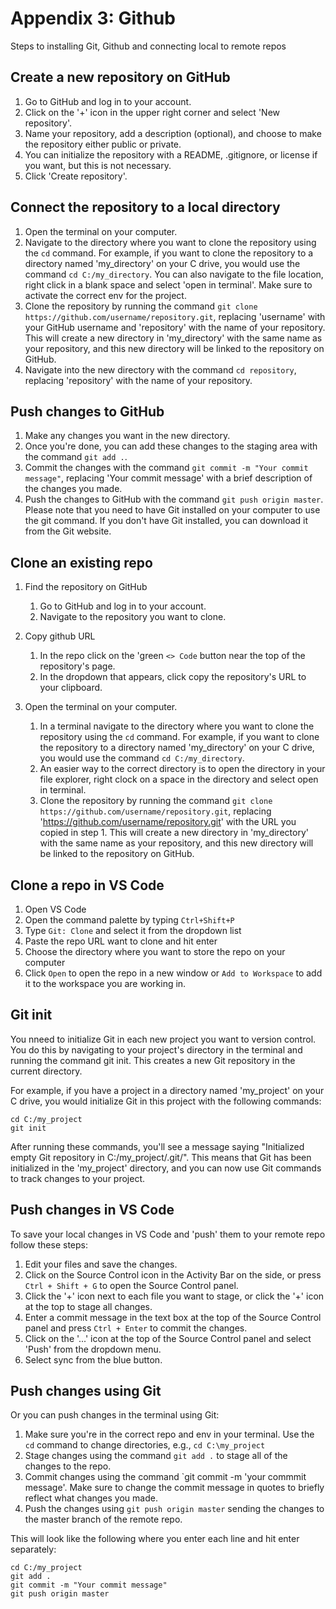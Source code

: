 # Appendix 3: Github
Steps to installing Git, Github and connecting local to remote repos

## Create a new repository on GitHub

1. Go to GitHub and log in to your account.
2. Click on the '+' icon in the upper right corner and select 'New repository'.
3. Name your repository, add a description (optional), and choose to make the repository either public or private.
4. You can initialize the repository with a README, .gitignore, or license if you want, but this is not necessary.
5. Click 'Create repository'.

## Connect the repository to a local directory

1. Open the terminal on your computer.
2. Navigate to the directory where you want to clone the repository using the `cd` command. For example, if you want to clone the repository to a directory named 'my_directory' on your C drive, you would use the command `cd C:/my_directory`. You can also navigate to the file location, right click in a blank space and select 'open in terminal'. Make sure to activate the correct env for the project.
3. Clone the repository by running the command `git clone https://github.com/username/repository.git`, replacing 'username' with your GitHub username and 'repository' with the name of your repository. This will create a new directory in 'my_directory' with the same name as your repository, and this new directory will be linked to the repository on GitHub.
4. Navigate into the new directory with the command `cd repository`, replacing 'repository' with the name of your repository.

## Push changes to GitHub

1. Make any changes you want in the new directory.
2. Once you're done, you can add these changes to the staging area with the command `git add .`.
3. Commit the changes with the command `git commit -m "Your commit message"`, replacing 'Your commit message' with a brief description of the changes you made.
4. Push the changes to GitHub with the command `git push origin master`.
Please note that you need to have Git installed on your computer to use the git command. If you don't have Git installed, you can download it from the Git website.

## Clone an existing repo
1. Find the repository on GitHub
    1. Go to GitHub and log in to your account.
    2. Navigate to the repository you want to clone.

2. Copy github URL
    1. In the repo click on the 'green `<> Code` button near the top of the repository's page.
    2. In the dropdown that appears, click copy the repository's URL to your clipboard.

3. Open the terminal on your computer.
    1. In a terminal navigate to the directory where you want to clone the repository using the `cd` command. For example, if you want to clone the repository to a directory named 'my_directory' on your C drive, you would use the command `cd C:/my_directory`.
    2. An easier way to the correct directory is to open the directory in your file explorer, right clock on a space in the directory and select open in terminal.  
    3. Clone the repository by running the command `git clone https://github.com/username/repository.git`, replacing 'https://github.com/username/repository.git' with the URL you copied in step 1. This will create a new directory in 'my_directory' with the same name as your repository, and this new directory will be linked to the repository on GitHub.

## Clone a repo in VS Code
1. Open VS Code
2. Open the command palette by typing `Ctrl+Shift+P`
3. Type `Git: Clone` and select it from the dropdown list
4. Paste the repo URL want to clone and hit enter
5. Choose the directory where you want to store the repo on your computer
6. Click `Open` to open the repo in a new window or `Add to Workspace` to add it to the workspace you are working in.

## Git init
You nneed to initialize Git in each new project you want to version control. You do this by navigating to your project's directory in the terminal and running the command git init. This creates a new Git repository in the current directory.

For example, if you have a project in a directory named 'my_project' on your C drive, you would initialize Git in this project with the following commands:

```
cd C:/my_project
git init
```
After running these commands, you'll see a message saying "Initialized empty Git repository in C:/my_project/.git/". This means that Git has been initialized in the 'my_project' directory, and you can now use Git commands to track changes to your project.

## Push changes in VS Code
To save your local changes in VS Code and 'push' them to your remote repo follow these steps:
1. Edit your files and save the changes.
2. Click on the Source Control icon in the Activity Bar on the side, or press `Ctrl + Shift + G` to open the Source Control panel.
3. Click the '+' icon next to each file you want to stage, or click the '+' icon at the top to stage all changes.
4. Enter a commit message in the text box at the top of the Source Control panel and press `Ctrl + Enter` to commit the changes.
5. Click on the '...' icon at the top of the Source Control panel and select 'Push' from the dropdown menu.
6. Select sync from the blue button.

## Push changes using Git
Or you can push changes in the terminal using Git:
1. Make sure you're in the correct repo and env in your terminal. Use the `cd` command to change directories, e.g., `cd C:\my_project`
2. Stage changes using the command `git add .` to stage all of the changes to the repo.
3. Commit changes using the command `git commit -m 'your commmit message'. Make sure to change the commit message in quotes to briefly reflect what changes you made.
4. Push the changes using `git push origin master` sending the changes to the master branch of the remote repo.

This will look like the following where you enter each line and hit enter separately:

```
cd C:/my_project
git add .
git commit -m "Your commit message"
git push origin master
```
